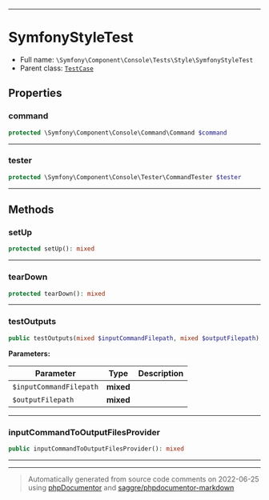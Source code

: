 ***

# SymfonyStyleTest





* Full name: `\Symfony\Component\Console\Tests\Style\SymfonyStyleTest`
* Parent class: [`TestCase`](../../../../../PHPUnit/Framework/TestCase.md)



## Properties


### command



```php
protected \Symfony\Component\Console\Command\Command $command
```






***

### tester



```php
protected \Symfony\Component\Console\Tester\CommandTester $tester
```






***

## Methods


### setUp



```php
protected setUp(): mixed
```











***

### tearDown



```php
protected tearDown(): mixed
```











***

### testOutputs



```php
public testOutputs(mixed $inputCommandFilepath, mixed $outputFilepath): mixed
```








**Parameters:**

| Parameter | Type | Description |
|-----------|------|-------------|
| `$inputCommandFilepath` | **mixed** |  |
| `$outputFilepath` | **mixed** |  |




***

### inputCommandToOutputFilesProvider



```php
public inputCommandToOutputFilesProvider(): mixed
```











***


***
> Automatically generated from source code comments on 2022-06-25 using [phpDocumentor](http://www.phpdoc.org/) and [saggre/phpdocumentor-markdown](https://github.com/Saggre/phpDocumentor-markdown)
